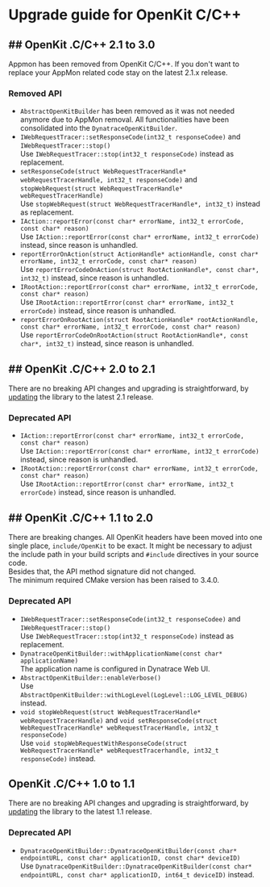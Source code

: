 # Upgrade guide for OpenKit C/C++

## ## OpenKit .C/C++ 2.1 to 3.0
Appmon has been removed from OpenKit C/C++. If you don't want to replace your AppMon related code stay on the latest 2.1.x release.

### Removed API
* `AbstractOpenKitBuilder` has been removed as it was not needed anymore due to AppMon removal. All functionalities have been consolidated into the `DynatraceOpenKitBuilder`.
* `IWebRequestTracer::setResponseCode(int32_t responseCodee)` and `IWebRequestTracer::stop()`  
  Use `IWebRequestTracer::stop(int32_t responseCode)` instead as replacement.
* `setResponseCode(struct WebRequestTracerHandle* webRequestTracerHandle, int32_t responseCode)` and `stopWebRequest(struct WebRequestTracerHandle* webRequestTracerHandle)`  
  Use `stopWebRequest(struct WebRequestTracerHandle*, int32_t)` instead as replacement.
* `IAction::reportError(const char* errorName, int32_t errorCode, const char* reason)`  
  Use `IAction::reportError(const char* errorName, int32_t errorCode)` instead, since reason is unhandled.
* `reportErrorOnAction(struct ActionHandle* actionHandle, const char* errorName, int32_t errorCode, const char* reason)`  
  Use `reportErrorCodeOnAction(struct RootActionHandle*, const char*, int32_t)` instead, since reason is unhandled.
* `IRootAction::reportError(const char* errorName, int32_t errorCode, const char* reason)`  
  Use `IRootAction::reportError(const char* errorName, int32_t errorCode)` instead, since reason is unhandled.
* `reportErrorOnRootAction(struct RootActionHandle* rootActionHandle, const char* errorName, int32_t errorCode, const char* reason)`  
  Use `reportErrorCodeOnRootAction(struct RootActionHandle*, const char*, int32_t)` instead, since reason is unhandled.

## ## OpenKit .C/C++ 2.0 to 2.1
There are no breaking API changes and upgrading is straightforward, by [updating][update] the library
to the latest 2.1 release.

### Deprecated API
* `IAction::reportError(const char* errorName, int32_t errorCode, const char* reason)`  
  Use `IAction::reportError(const char* errorName, int32_t errorCode)` instead, since reason is unhandled.
* `IRootAction::reportError(const char* errorName, int32_t errorCode, const char* reason)`  
  Use `IRootAction::reportError(const char* errorName, int32_t errorCode)` instead, since reason is unhandled.

## ## OpenKit .C/C++ 1.1 to 2.0
There are breaking changes. All OpenKit headers have been moved into one
single place, `include/OpenKit` to be exact. It might be necessary to adjust the
include path in your build scripts and `#include` directives in your source code.  
Besides that, the API method signature did not changed.  
The minimum required CMake version has been raised to 3.4.0.

### Deprecated API
* `IWebRequestTracer::setResponseCode(int32_t responseCodee)` and `IWebRequestTracer::stop()`  
  Use `IWebRequestTracer::stop(int32_t responseCode)` instead as replacement.
* `DynatraceOpenKitBuilder::withApplicationName(const char* applicationName)`  
  The application name is configured in Dynatrace Web UI.
* `AbstractOpenKitBuilder::enableVerbose()`  
  Use `AbstractOpenKitBuilder::withLogLevel(LogLevel::LOG_LEVEL_DEBUG)` instead.
* `void stopWebRequest(struct WebRequestTracerHandle* webRequestTracerHandle)` and `void setResponseCode(struct WebRequestTracerHandle* webRequestTracerHandle, int32_t responseCode)`  
  Use `void stopWebRequestWithResponseCode(struct WebRequestTracerHandle* webRequestTracerhandle, int32_t responseCode)` instead.

## OpenKit .C/C++ 1.0 to 1.1
There are no breaking API changes and upgrading is straightforward, by [updating][update] the library
to the latest 1.1 release.

### Deprecated API
* `DynatraceOpenKitBuilder::DynatraceOpenKitBuilder(const char* endpointURL, const char* applicationID, const char* deviceID)`  
   Use `DynatraceOpenKitBuilder::DynatraceOpenKitBuilder(const char* endpointURL, const char* applicationID, int64_t deviceID)` instead.

[update]: ./installing.md#obtaining-and-updating-openkit-native
